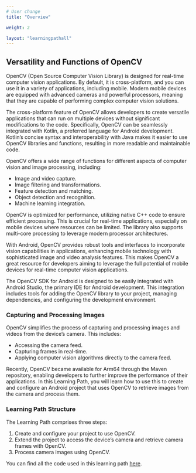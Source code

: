 ```yaml
---
# User change
title: "Overview"

weight: 2

layout: "learningpathall"
---
```


## Versatility and Functions of OpenCV ##
OpenCV (Open Source Computer Vision Library) is designed for real-time computer vision applications. By default, it is cross-platform, and you can use it in a variety of applications, including mobile. Modern mobile devices are equipped with advanced cameras and powerful processors, meaning that they are capable of performing complex computer vision solutions. 

The cross-platform feature of OpenCV allows developers to create versatile applications that can run on multiple devices without significant modifications to the code. Specifically, OpenCV can be seamlessly integrated with Kotlin, a preferred language for Android development. Kotlin’s concise syntax and interoperability with Java makes it easier to use OpenCV libraries and functions, resulting in more readable and maintainable code.

OpenCV offers a wide range of functions for different aspects of computer vision and image processing, including:
- Image and video capture.
- Image filtering and transformations.
- Feature detection and matching.
- Object detection and recognition.
- Machine learning integration.

OpenCV is optimized for performance, utilizing native C++ code to ensure efficient processing. This is crucial for real-time applications, especially on mobile devices where resources can be limited. The library also supports multi-core processing to leverage modern processor architectures.

With Android, OpenCV provides robust tools and interfaces to incorporate vision capabilities in applications, enhancing mobile technology with sophisticated image and video analysis features. This makes OpenCV a great resource for developers aiming to leverage the full potential of mobile devices for real-time computer vision applications.

The OpenCV SDK for Android is designed to be easily integrated with Android Studio, the primary IDE for Android development. This integration includes tools for adding the OpenCV library to your project, managing dependencies, and configuring the development environment.

### Capturing and Processing Images ###

OpenCV simplifies the process of capturing and processing images and videos from the device’s camera. This includes:
- Accessing the camera feed.
- Capturing frames in real-time.
- Applying computer vision algorithms directly to the camera feed.

Recently, OpenCV became available for Arm64 through the Maven repository, enabling developers to further improve the performance of their applications. In this Learning Path, you will learn how to use this to create and configure an Android project that uses OpenCV to retrieve images from the camera and process them.

### Learning Path Structure ###

The Learning Path comprises three steps:
1. Create and configure your project to use OpenCV.
2. Extend the project to access the device’s camera and retrieve camera frames with OpenCV.
3. Process camera images using OpenCV.

You can find all the code used in this learning path [here](https://github.com/dawidborycki/Arm64OpenCVCamera.git).
